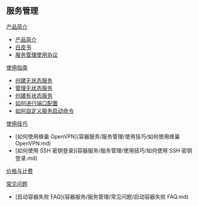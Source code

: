 ## 服务管理

[产品简介]()
 
  * [产品简介](容器服务/服务管理/产品简介/服务管理产品简介.md)
  * [白皮书](容器服务/服务管理/产品简介/容器服务白皮书.md)
  * [服务管理使用协议](容器服务/服务管理/产品简介/服务管理功能使用协议.md)

[使用指南]()

  * [创建无状态服务](容器服务/服务管理/使用指南/创建无状态服务.md)
  * [管理无状态服务](容器服务/服务管理/使用指南/管理无状态服务.md)
  * [创建有状态服务](容器服务/服务管理/使用指南/创建有状态服务.md)
  * [如何进行端口配置](容器服务/服务管理/使用指南/如何进行端口配置.md)
  * [如何自定义服务启动命令](容器服务/服务管理/使用指南/如何自定义服务启动命令.md)

[使用技巧]()
  * [如何使用蜂巢 OpenVPN](容器服务/服务管理/使用技巧/如何使用蜂巢 OpenVPN.md)
  * [如何使用 SSH 密钥登录](容器服务/服务管理/使用技巧/如何使用 SSH 密钥登录.md)


[价格与计费](容器服务/服务管理/服务管理价格与计费.md)

[常见问题]()
  * [启动容器失败 FAQ](容器服务/服务管理/常见问题/启动容器失败 FAQ.md)